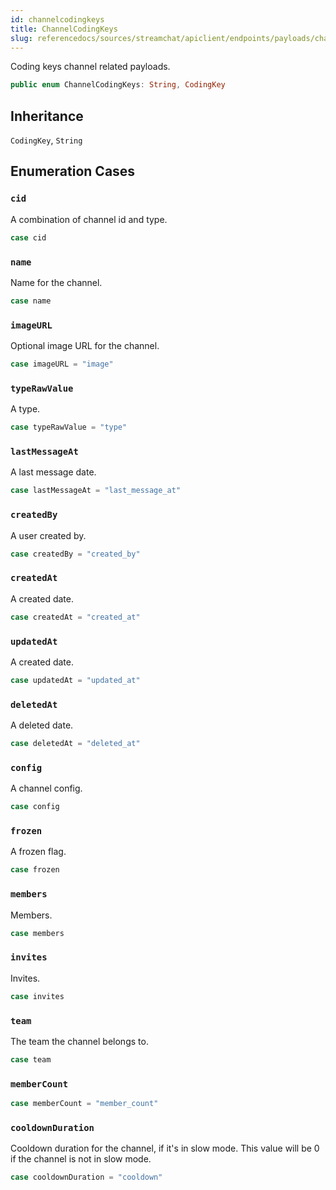 ```yaml
---
id: channelcodingkeys 
title: ChannelCodingKeys
slug: referencedocs/sources/streamchat/apiclient/endpoints/payloads/channelcodingkeys
---
```


Coding keys channel related payloads.

``` swift
public enum ChannelCodingKeys: String, CodingKey 
```

## Inheritance

`CodingKey`, `String`

## Enumeration Cases

### `cid`

A combination of channel id and type.

``` swift
case cid
```

### `name`

Name for the channel.

``` swift
case name
```

### `imageURL`

Optional image URL for the channel.

``` swift
case imageURL = "image"
```

### `typeRawValue`

A type.

``` swift
case typeRawValue = "type"
```

### `lastMessageAt`

A last message date.

``` swift
case lastMessageAt = "last_message_at"
```

### `createdBy`

A user created by.

``` swift
case createdBy = "created_by"
```

### `createdAt`

A created date.

``` swift
case createdAt = "created_at"
```

### `updatedAt`

A created date.

``` swift
case updatedAt = "updated_at"
```

### `deletedAt`

A deleted date.

``` swift
case deletedAt = "deleted_at"
```

### `config`

A channel config.

``` swift
case config
```

### `frozen`

A frozen flag.

``` swift
case frozen
```

### `members`

Members.

``` swift
case members
```

### `invites`

Invites.

``` swift
case invites
```

### `team`

The team the channel belongs to.

``` swift
case team
```

### `memberCount`

``` swift
case memberCount = "member_count"
```

### `cooldownDuration`

Cooldown duration for the channel, if it's in slow mode.
This value will be 0 if the channel is not in slow mode.

``` swift
case cooldownDuration = "cooldown"
```
